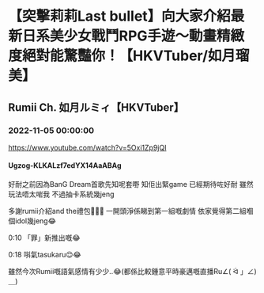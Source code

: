 # 【突擊莉莉Last bullet】向大家介紹最新日系美少女戰鬥RPG手遊～動畫精緻度絕對能驚豔你！【HKVTuber/如月瑠美】

## Rumii Ch. 如月ルミィ【HKVTuber】

### 2022-11-05 00:00:00

https://www.youtube.com/watch?v=5Oxi1Zp9jQI

#### Ugzog-KLKALzf7edYX14AaABAg

好耐之前因為BanG Dream首歌先知呢套嘢 知佢出緊game 已經期待咗好耐 雖然玩法唔太啱我 不過抽卡系統幾jeng

多謝rumii介紹and the禮包🌝🙏🏻 一開頭淨係睇到第一組嘅劇情 依家覺得第二組嗰個idol幾jeng😂





0:10 「罪」新推出嘅😂

0:18 唞氣tasukaru😌😂

雖然今次Rumii嘅語氣感情有少少..😂(都係比較鍾意平時豪邁嘅直播Ru∠( ᐛ 」∠)＿)

